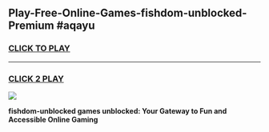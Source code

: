 
## Play-Free-Online-Games-fishdom-unblocked-Premium #aqayu
<h3>
<a href="https://premium.freeplayer.one?title=fishdom-unblocked&ref=8M">CLICK TO PLAY</a></h3>
<hr>

<h3>
<a href="https://premium.freeplayer.one?title=fishdom-unblocked&ref=8M">CLICK 2 PLAY</a>
  
</h3>

<a href="https://premium.freeplayer.one?title=fishdom-unblocked&ref=8M"><img src="https://clearcache.store/games.png"></a>


**fishdom-unblocked games unblocked: Your Gateway to Fun and Accessible Online Gaming**
